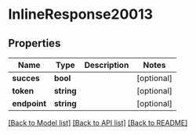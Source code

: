 # InlineResponse20013

## Properties
Name | Type | Description | Notes
------------ | ------------- | ------------- | -------------
**succes** | **bool** |  | [optional] 
**token** | **string** |  | [optional] 
**endpoint** | **string** |  | [optional] 

[[Back to Model list]](../../README.md#documentation-for-models) [[Back to API list]](../../README.md#documentation-for-api-endpoints) [[Back to README]](../../README.md)

